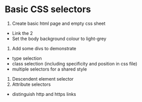 # Basic CSS selectors

1. Create basic html page and empty css sheet
  * Link the 2
  * Set the body background colour to light-grey
1. Add some divs to demonstrate
  * type selection
  * class selection (including specificity and position in css file)
  * multiple selectors for a shared style
1. Descendent element selector
1. Attribute selectors
  * distinguish http and https links

